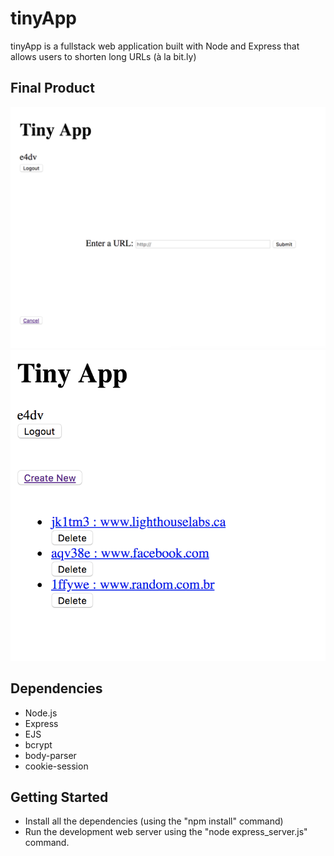 # tinyApp

tinyApp is a fullstack web application built with Node and Express that allows users to shorten long URLs (à la bit.ly)

## Final Product

![Create New Short URL](https://github.com/paulabarreto/tinyApp/blob/master/docs/Create-new.png?raw=true)
![URLs List](https://github.com/paulabarreto/tinyApp/blob/master/docs/URLs-list.png?raw=true)

## Dependencies

- Node.js
- Express
- EJS
- bcrypt
- body-parser
- cookie-session

## Getting Started
 
 - Install all the dependencies (using the "npm install" command)
 - Run the development web server using the "node express_server.js" command.
 
 
